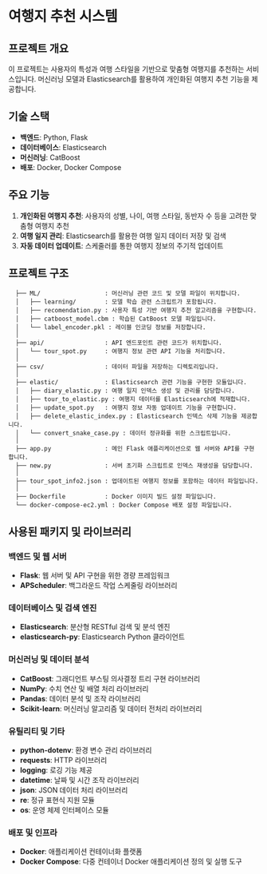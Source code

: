 # 여행지 추천 시스템

## 프로젝트 개요
이 프로젝트는 사용자의 특성과 여행 스타일을 기반으로 맞춤형 여행지를 추천하는 서비스입니다. 머신러닝 모델과 Elasticsearch를 활용하여 개인화된 여행지 추천 기능을 제공합니다.

## 기술 스택
- **백엔드**: Python, Flask
- **데이터베이스**: Elasticsearch
- **머신러닝**: CatBoost
- **배포**: Docker, Docker Compose

## 주요 기능
1. **개인화된 여행지 추천**: 사용자의 성별, 나이, 여행 스타일, 동반자 수 등을 고려한 맞춤형 여행지 추천
2. **여행 일지 관리**: Elasticsearch를 활용한 여행 일지 데이터 저장 및 검색
3. **자동 데이터 업데이트**: 스케줄러를 통한 여행지 정보의 주기적 업데이트

## 프로젝트 구조
```
  ├── ML/                  : 머신러닝 관련 코드 및 모델 파일이 위치합니다.
  │   ├── learning/        : 모델 학습 관련 스크립트가 포함됩니다.
  │   ├── recomendation.py : 사용자 특성 기반 여행지 추천 알고리즘을 구현합니다.
  │   ├── catboost_model.cbm : 학습된 CatBoost 모델 파일입니다.
  │   └── label_encoder.pkl : 레이블 인코딩 정보를 저장합니다.
  │
  ├── api/                 : API 엔드포인트 관련 코드가 위치합니다.
  │   └── tour_spot.py     : 여행지 정보 관련 API 기능을 처리합니다.
  │
  ├── csv/                 : 데이터 파일을 저장하는 디렉토리입니다.
  │
  ├── elastic/             : Elasticsearch 관련 기능을 구현한 모듈입니다.
  │   ├── diary_elastic.py : 여행 일지 인덱스 생성 및 관리를 담당합니다.
  │   ├── tour_to_elastic.py : 여행지 데이터를 Elasticsearch에 적재합니다.
  │   ├── update_spot.py   : 여행지 정보 자동 업데이트 기능을 구현합니다.
  │   ├── delete_elastic_index.py : Elasticsearch 인덱스 삭제 기능을 제공합니다.
  │   └── convert_snake_case.py : 데이터 정규화를 위한 스크립트입니다.
  │
  ├── app.py               : 메인 Flask 애플리케이션으로 웹 서버와 API를 구현합니다.
  ├── new.py               : 서버 초기화 스크립트로 인덱스 재생성을 담당합니다.
  │
  ├── tour_spot_info2.json : 업데이트된 여행지 정보를 포함하는 데이터 파일입니다.
  │
  ├── Dockerfile           : Docker 이미지 빌드 설정 파일입니다.
  └── docker-compose-ec2.yml : Docker Compose 배포 설정 파일입니다.
```
## 사용된 패키지 및 라이브러리

### 백엔드 및 웹 서버
- **Flask**: 웹 서버 및 API 구현을 위한 경량 프레임워크
- **APScheduler**: 백그라운드 작업 스케줄링 라이브러리

### 데이터베이스 및 검색 엔진
- **Elasticsearch**: 분산형 RESTful 검색 및 분석 엔진
- **elasticsearch-py**: Elasticsearch Python 클라이언트

### 머신러닝 및 데이터 분석
- **CatBoost**: 그래디언트 부스팅 의사결정 트리 구현 라이브러리
- **NumPy**: 수치 연산 및 배열 처리 라이브러리
- **Pandas**: 데이터 분석 및 조작 라이브러리
- **Scikit-learn**: 머신러닝 알고리즘 및 데이터 전처리 라이브러리

### 유틸리티 및 기타
- **python-dotenv**: 환경 변수 관리 라이브러리
- **requests**: HTTP 라이브러리
- **logging**: 로깅 기능 제공
- **datetime**: 날짜 및 시간 조작 라이브러리
- **json**: JSON 데이터 처리 라이브러리
- **re**: 정규 표현식 지원 모듈
- **os**: 운영 체제 인터페이스 모듈

### 배포 및 인프라
- **Docker**: 애플리케이션 컨테이너화 플랫폼
- **Docker Compose**: 다중 컨테이너 Docker 애플리케이션 정의 및 실행 도구

